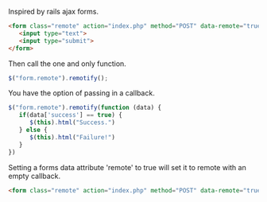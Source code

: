 Inspired by rails ajax forms.

````html
<form class="remote" action="index.php" method="POST" data-remote="true">
   <input type="text">
   <input type="submit">
</form>
````
Then call the one and only function.
````javascript
$("form.remote").remotify();
````
You have the option of passing in a callback.

````javascript
$("form.remote").remotify(function (data) {
   if(data['success'] == true) {
      $(this).html("Success.")
   } else {
      $(this).html("Failure!")
   }
})
````

Setting a forms data attribute 'remote' to true will set it to remote with an empty callback.
````html
<form class="remote" action="index.php" method="POST" data-remote="true">
````

